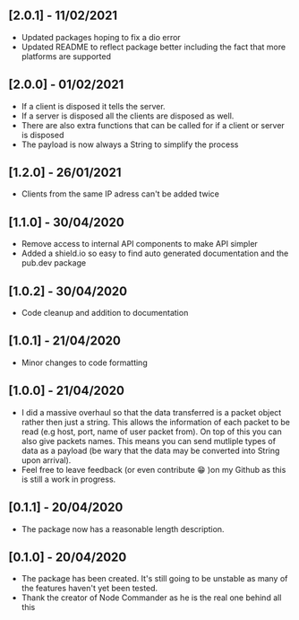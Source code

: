## [2.0.1] - 11/02/2021

* Updated packages hoping to fix a dio error
* Updated README to reflect package better including the fact that more platforms are supported

## [2.0.0] - 01/02/2021

* If a client is disposed it tells the server.
* If a server is disposed all the clients are disposed as well.
* There are also extra functions that can be called for if a client or server is disposed
* The payload is now always a String to simplify the process

## [1.2.0] - 26/01/2021

* Clients from the same IP adress can't be added twice

## [1.1.0] - 30/04/2020

* Remove access to internal API components to make API simpler
* Added a shield.io so easy to find auto generated documentation and the pub.dev package

## [1.0.2] - 30/04/2020

* Code cleanup and addition to documentation

## [1.0.1] - 21/04/2020

* Minor changes to code formatting

## [1.0.0] - 21/04/2020

* I did a massive overhaul so that the data transferred is a packet object rather then just a string. This allows the information of each packet to be read (e.g host, port, name of user packet from). On top of this you can also give packets names. This means you can send mutliple types of data as a payload (be wary that the data may be converted into String upon arrival). 
* Feel free to leave feedback (or even contribute :grin: )on my Github as this is still a work in progress.

## [0.1.1] - 20/04/2020

* The package now has a reasonable length description.

## [0.1.0] - 20/04/2020

* The package has been created. It's still going to be unstable as many of the features haven't yet been tested.
* Thank the creator of Node Commander as he is the real one behind all this
